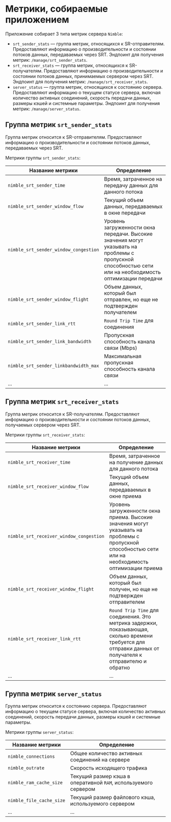# Метрики, собираемые приложением

Приложение собирает 3 типа метрик сервера `Nimble`:

- `srt_sender_stats` —  группа метрик, относящихся к SR-отправителям.
Предоставляют информацию о производительности и состоянии потоков данных, передаваемых через SRT.
Эндпоинт для получения метрик: `/manage/srt_sender_stats`.
- `srt_receiver_stats` —  группа метрик, относящихся к SR-получателям.
Предоставляют информацию о производительности и состоянии потоков данных, принимаемых сервером через SRT.
Эндпоинт для получения метрик: `/manage/srt_receiver_stats`.
- `server_status` —  группа метрик, относящихся к состоянию сервера.
Предоставляют информацию о текущем статусе сервера, включая количество активных соединений, скорость передачи данных, размеры кэшей и системные параметры.
Эндпоинт для получения метрик: `/manage/server_status`.

## Группа метрик `srt_sender_stats`

Группа метрик относится к SR-отправителям.
Предоставляют информацию о производительности и состоянии потоков данных, передаваемых через SRT.

Метрики группы `srt_sender_stats`:

|Название метрики|Определение|
|----------------|-----------|
|`nimble_srt_sender_time`| Время, затраченное на передачу данных для данного потока|
|`nimble_srt_sender_window_flow`|Текущий объем данных, передаваемых в окне передачи|
|`nimble_srt_sender_window_congestion`|Уровень загруженности окна передачи. Высокие значения могут указывать на проблемы с пропускной способностью сети или на необходимость оптимизации передачи|
|`nimble_srt_sender_window_flight`|Объем данных, который был отправлен, но еще не подтвержден получателем|
|`nimble_srt_sender_link_rtt`|`Round Trip Time` для соединения|
|`nimble_srt_sender_link_bandwidth`|Пропускная способность канала связи (Mbps)|
|`nimble_srt_sender_linkbandwidth_max`|Максимальная пропускная способность канала связи|
|...| ...|

## Группа метрик `srt_receiver_stats`

Группа метрик относится к SR-получателям.
Предоставляют информацию о производительности и состоянии потоков данных, получаемых сервером через SRT.

Метрики группы `srt_receiver_stats`:

|Название метрики|Определение|
|----------------|-----------|
|`nimble_srt_receiver_time`|Время, затраченное на получение данных для данного потока|
|`nimble_srt_receiver_window_flow`|Текущий объем данных, передаваемых в окне приема|
|`nimble_srt_receiver_window_congestion`|Уровень загруженности окна приема. Высокие значения могут указывать на проблемы с пропускной способностью сети или на необходимость оптимизации приема|
|`nimble_srt_receiver_window_flight`|Объем данных, который был получен, но еще не подтвержден отправителем|
|`nimble_srt_receiver_link_rtt`|`Round Trip Time` для соединения. Это метрика задержки, показывающая, сколько времени требуется для отправки данных от получателя к отправителю и обратно|
|...|...|

## Группа метрик `server_status`

Группа метрик относится к состоянию сервера.
Предоставляют информацию о текущем статусе сервера, включая количество активных соединений, скорость передачи данных, размеры кэшей и системные параметры.

Метрики группы `server_status`:

|Название метрики|Определение|
|----------------|-----------|
|`nimble_connections`|Общее количество активных соединений на сервере|
|`nimble_outrate`|Скорость исходящего трафика|
|`nimble_ram_cache_size`|Текущий размер кэша в оперативной `RAM`, используемого сервером|
|`nimble_file_cache_size`|Текущий размер файлового кэша, используемого сервером|
|...|...|
